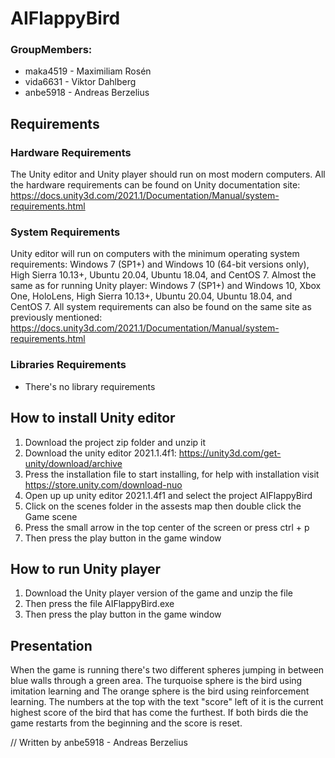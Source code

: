 # AIFlappyBird

### GroupMembers: 
* maka4519 - Maximiliam Rosén
* vida6631 - Viktor Dahlberg
* anbe5918 - Andreas Berzelius 
## Requirements
### Hardware Requirements
The Unity editor and Unity player should run on most modern computers. All the hardware requirements can be found on Unity documentation site: https://docs.unity3d.com/2021.1/Documentation/Manual/system-requirements.html
### System Requirements
Unity editor will run on computers with the minimum operating system requirements: Windows 7 (SP1+) and Windows 10 (64-bit versions only), High Sierra 10.13+, Ubuntu 20.04, Ubuntu 18.04, and CentOS 7.
Almost the same as for running Unity player: Windows 7 (SP1+) and Windows 10, Xbox One, HoloLens, High Sierra 10.13+, Ubuntu 20.04, Ubuntu 18.04, and CentOS 7.
All system requirements can also be found on the same site as previously mentioned: https://docs.unity3d.com/2021.1/Documentation/Manual/system-requirements.html 
### Libraries Requirements
  * There's no library requirements
## How to install Unity editor
1. Download the project zip folder and unzip it
2. Download the unity editor 2021.1.4f1: https://unity3d.com/get-unity/download/archive
3. Press the installation file to start installing, for help with installation visit https://store.unity.com/download-nuo
4. Open up up unity editor 2021.1.4f1 and select the project AIFlappyBird
5. Click on the scenes folder in the assests map then double click the Game scene
6. Press the small arrow in the top center of the screen or press ctrl + p
7. Then press the play button in the game window

## How to run Unity player
1. Download the Unity player version of the game and unzip the file
2. Then press the file AIFlappyBird.exe
3. Then press the play button in the game window

## Presentation
When the game is running there's two different spheres jumping in between blue walls through a green area. The turquoise sphere is the bird using imitation learning and
The orange sphere is the bird using reinforcement learning. The numbers at the top with the text "score" left of it is the current highest score of the bird that has come the furthest.
If both birds die the game restarts from the beginning and the score is reset.

// Written by anbe5918 - Andreas Berzelius